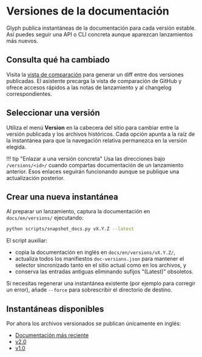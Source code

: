 # Versiones de la documentación

Glyph publica instantáneas de la documentación para cada versión estable. Así
puedes seguir una API o CLI concreta aunque aparezcan lanzamientos más nuevos.

## Consulta qué ha cambiado

Visita la [vista de comparación](compare.md) para generar un diff entre dos
versiones publicadas. El asistente precarga la vista de comparación de GitHub y
ofrece accesos rápidos a las notas de lanzamiento y al changelog
correspondientes.

## Seleccionar una versión

Utiliza el menú **Version** en la cabecera del sitio para cambiar entre la
versión publicada y los archivos históricos. Cada opción apunta a la raíz de la
instantánea para que la navegación relativa permanezca en la versión elegida.

!!! tip "Enlazar a una versión concreta"
    Usa las direcciones bajo `/versions/<id>/` cuando compartas documentación
    de un lanzamiento anterior. Esos enlaces seguirán funcionando aunque se
    publique una actualización posterior.

## Crear una nueva instantánea

Al preparar un lanzamiento, captura la documentación en `docs/en/versions/`
ejecutando:

```bash
python scripts/snapshot_docs.py vX.Y.Z --latest
```

El script auxiliar:

- copia la documentación en inglés en `docs/en/versions/vX.Y.Z/`,
- actualiza todos los manifiestos `doc-versions.json` para mantener el selector
  sincronizado tanto en el sitio actual como en los archivos, y
- conserva las entradas antiguas eliminando sufijos "(Latest)" obsoletos.

Si necesitas regenerar una instantánea existente (por ejemplo para corregir un
error), añade `--force` para sobrescribir el directorio de destino.

## Instantáneas disponibles

Por ahora los archivos versionados se publican únicamente en inglés:

- [Documentación más reciente](../../)
- [v2.0](../../versions/v2.0/)
- [v1.0](../../versions/v1.0/)
